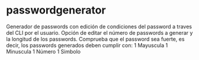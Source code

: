 # passwordgenerator
Generador de passwords con edición de condiciones del password a traves del CLI por el usuario.
	Opción de editar el número de passwords a generar y la longitud de los passwords.
	Comprueba que el password sea fuerte, es decir, los passwords generados deben cumplir con:
		1 Mayuscula
		1 Minuscula
		1 Número
		1 Simbolo


